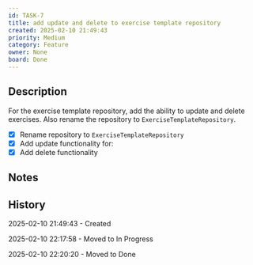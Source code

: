 ```yaml
---
id: TASK-7
title: add update and delete to exercise template repository
created: 2025-02-10 21:49:43
priority: Medium
category: Feature
owner: None
board: Done
---
```


## Description
For the exercise template repository, add the ability to update and delete exercises.
Also rename the repository to `ExerciseTemplateRepository`.

- [x] Rename repository to `ExerciseTemplateRepository`
- [x] Add update functionality for:
- [x] Add delete functionality

## Notes


## History
2025-02-10 21:49:43 - Created

2025-02-10 22:17:58 - Moved to In Progress

2025-02-10 22:20:20 - Moved to Done
